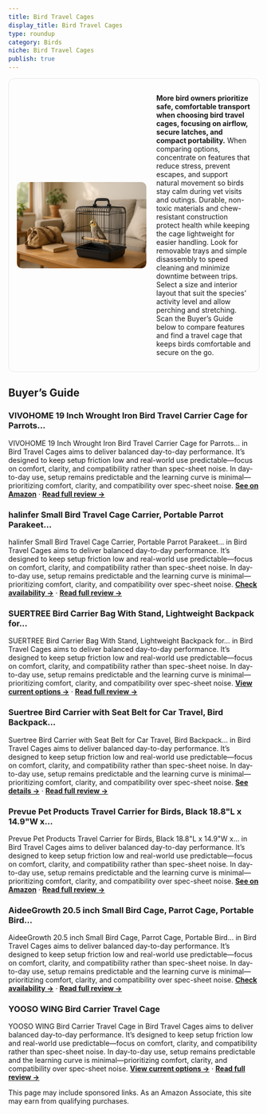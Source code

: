 ```yaml
---
title: Bird Travel Cages
display_title: Bird Travel Cages
type: roundup
category: Birds
niche: Bird Travel Cages
publish: true
---
```


<section class="hero-split" style="width:100%;box-sizing:border-box;border:1px solid #e5e7eb;border-radius:12px;padding:16px;display:grid;grid-template-columns:minmax(260px,40%) 1fr;gap:20px;align-items:center;"><figure style="margin:0;"><img src="/hero/roundups/birds/bird-travel-cages.webp" alt="" style="width:100%;height:auto;display:block;border-radius:10px;"/></figure><div class="hero-copy" style="min-width:0;"><p><strong>More bird owners prioritize safe, comfortable transport when choosing bird travel cages, focusing on airflow, secure latches, and compact portability.</strong> When comparing options, concentrate on features that reduce stress, prevent escapes, and support natural movement so birds stay calm during vet visits and outings. Durable, non-toxic materials and chew-resistant construction protect health while keeping the cage lightweight for easier handling. Look for removable trays and simple disassembly to speed cleaning and minimize downtime between trips. Select a size and interior layout that suit the species’ activity level and allow perching and stretching. Scan the Buyer’s Guide below to compare features and find a travel cage that keeps birds comfortable and secure on the go.</p></div></section>


<h2>Buyer’s Guide</h2>
<h3>VIVOHOME 19 Inch Wrought Iron Bird Travel Carrier Cage for Parrots…</h3>
<p>VIVOHOME 19 Inch Wrought Iron Bird Travel Carrier Cage for Parrots… in Bird Travel Cages aims to deliver balanced day-to-day performance. It’s designed to keep setup friction low and real-world use predictable&mdash;focus on comfort, clarity, and compatibility rather than spec-sheet noise. In day-to-day use, setup remains predictable and the learning curve is minimal&mdash;prioritizing comfort, clarity, and compatibility over spec-sheet noise. <a href="https://amzn.to/42qsJ7n" target="_blank" rel="nofollow sponsored noopener noopener" target="_blank"><strong>See on Amazon</strong></a> · <a href="/reviews/vivohome-19-inch-wrought-iron-bird-travel-carrier-cage-for-parrots-conu-b816fe35/"><strong>Read full review &rarr;</strong></a></p>
<h3>halinfer Small Bird Travel Cage Carrier, Portable Parrot Parakeet…</h3>
<p>halinfer Small Bird Travel Cage Carrier, Portable Parrot Parakeet… in Bird Travel Cages aims to deliver balanced day-to-day performance. It’s designed to keep setup friction low and real-world use predictable&mdash;focus on comfort, clarity, and compatibility rather than spec-sheet noise. In day-to-day use, setup remains predictable and the learning curve is minimal&mdash;prioritizing comfort, clarity, and compatibility over spec-sheet noise. <a href="https://amzn.to/4nApP8v" target="_blank" rel="nofollow sponsored noopener noopener" target="_blank"><strong>Check availability &rarr;</strong></a> · <a href="/reviews/halinfer-small-bird-travel-cage-carrier-portable-parrot-parakeet-carrie-98ab2e9b/"><strong>Read full review &rarr;</strong></a></p>
<h3>SUERTREE Bird Carrier Bag With Stand, Lightweight Backpack for…</h3>
<p>SUERTREE Bird Carrier Bag With Stand, Lightweight Backpack for… in Bird Travel Cages aims to deliver balanced day-to-day performance. It’s designed to keep setup friction low and real-world use predictable&mdash;focus on comfort, clarity, and compatibility rather than spec-sheet noise. In day-to-day use, setup remains predictable and the learning curve is minimal&mdash;prioritizing comfort, clarity, and compatibility over spec-sheet noise. <a href="https://amzn.to/3VPiQfD" target="_blank" rel="nofollow sponsored noopener noopener" target="_blank"><strong>View current options &rarr;</strong></a> · <a href="/reviews/suertree-bird-carrier-bag-with-stand-lightweight-backpack-for-parrot-po-678cc7da/"><strong>Read full review &rarr;</strong></a></p>
<h3>Suertree Bird Carrier with Seat Belt for Car Travel, Bird Backpack…</h3>
<p>Suertree Bird Carrier with Seat Belt for Car Travel, Bird Backpack… in Bird Travel Cages aims to deliver balanced day-to-day performance. It’s designed to keep setup friction low and real-world use predictable&mdash;focus on comfort, clarity, and compatibility rather than spec-sheet noise. In day-to-day use, setup remains predictable and the learning curve is minimal&mdash;prioritizing comfort, clarity, and compatibility over spec-sheet noise. <a href="https://amzn.to/4o3jfag" target="_blank" rel="nofollow sponsored noopener noopener" target="_blank"><strong>See details &rarr;</strong></a> · <a href="/reviews/suertree-bird-carrier-with-seat-belt-for-car-travel-bird-backpack-carri-fc90e0d0/"><strong>Read full review &rarr;</strong></a></p>
<h3>Prevue Pet Products Travel Carrier for Birds, Black 18.8"L x 14.9"W x…</h3>
<p>Prevue Pet Products Travel Carrier for Birds, Black 18.8"L x 14.9"W x… in Bird Travel Cages aims to deliver balanced day-to-day performance. It’s designed to keep setup friction low and real-world use predictable&mdash;focus on comfort, clarity, and compatibility rather than spec-sheet noise. In day-to-day use, setup remains predictable and the learning curve is minimal&mdash;prioritizing comfort, clarity, and compatibility over spec-sheet noise. <a href="https://amzn.to/3KAGcmO" target="_blank" rel="nofollow sponsored noopener noopener" target="_blank"><strong>See on Amazon</strong></a> · <a href="/reviews/prevue-pet-products-travel-carrier-for-birds-black-18-8-l-x-14-9-w-x-18-0-h/"><strong>Read full review &rarr;</strong></a></p>
<h3>AideeGrowth 20.5 inch Small Bird Cage, Parrot Cage, Portable Bird…</h3>
<p>AideeGrowth 20.5 inch Small Bird Cage, Parrot Cage, Portable Bird… in Bird Travel Cages aims to deliver balanced day-to-day performance. It’s designed to keep setup friction low and real-world use predictable&mdash;focus on comfort, clarity, and compatibility rather than spec-sheet noise. In day-to-day use, setup remains predictable and the learning curve is minimal&mdash;prioritizing comfort, clarity, and compatibility over spec-sheet noise. <a href="https://amzn.to/4o1znJg" target="_blank" rel="nofollow sponsored noopener noopener" target="_blank"><strong>Check availability &rarr;</strong></a> · <a href="/reviews/aideegrowth-20-5-inch-small-bird-cage-parrot-cage-portable-bird-carrier-263de2a9/"><strong>Read full review &rarr;</strong></a></p>
<h3>YOOSO WING Bird Carrier Travel Cage</h3>
<p>YOOSO WING Bird Carrier Travel Cage in Bird Travel Cages aims to deliver balanced day-to-day performance. It’s designed to keep setup friction low and real-world use predictable&mdash;focus on comfort, clarity, and compatibility rather than spec-sheet noise. In day-to-day use, setup remains predictable and the learning curve is minimal&mdash;prioritizing comfort, clarity, and compatibility over spec-sheet noise. <a href="https://amzn.to/4h0ZMF8" target="_blank" rel="nofollow sponsored noopener noopener" target="_blank"><strong>View current options &rarr;</strong></a> · <a href="/reviews/yooso-wing-bird-carrier-travel-cage-304-stainless-steel-portable-foldin-c12fdc29/"><strong>Read full review &rarr;</strong></a></p>
<aside class="disclosure">This page may include sponsored links. As an Amazon Associate, this site may earn from qualifying purchases.</aside>

